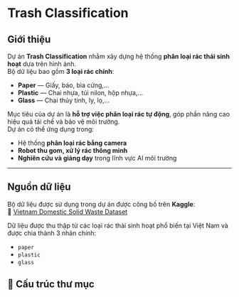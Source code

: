 #  Trash Classification

##  Giới thiệu
Dự án **Trash Classification** nhằm xây dựng hệ thống **phân loại rác thải sinh hoạt** dựa trên hình ảnh.  
Bộ dữ liệu bao gồm **3 loại rác chính**:
-  **Paper** — Giấy, báo, bìa cứng,...
-  **Plastic** — Chai nhựa, túi nilon, hộp nhựa,...
-  **Glass** — Chai thủy tinh, ly, lọ,...

Mục tiêu của dự án là **hỗ trợ việc phân loại rác tự động**, góp phần nâng cao hiệu quả tái chế và bảo vệ môi trường.  
Dự án có thể ứng dụng trong:
- Hệ thống **phân loại rác bằng camera**
- **Robot thu gom, xử lý rác thông minh**
- **Nghiên cứu và giảng dạy** trong lĩnh vực AI môi trường

---

##  Nguồn dữ liệu
Bộ dữ liệu được sử dụng trong dự án được công bố trên **Kaggle**:  
🔗 [Vietnam Domestic Solid Waste Dataset](https://www.kaggle.com/datasets/thanhngnguyn/vietnam-domestic-solid-waste)

Dữ liệu được thu thập từ các loại rác thải sinh hoạt phổ biến tại Việt Nam và được chia thành 3 nhãn chính:
- `paper`
- `plastic`
- `glass`

## 📂 Cấu trúc thư mục
